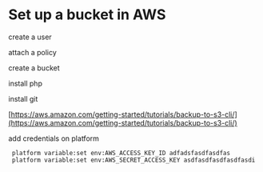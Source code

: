 # Set up a bucket in AWS

create a user

attach a policy

create a bucket

install php

install git

[https://aws.amazon.com/getting-started/tutorials/backup-to-s3-cli/](https://aws.amazon.com/getting-started/tutorials/backup-to-s3-cli/)

add credentials on platform

```
 platform variable:set env:AWS_ACCESS_KEY_ID adfadsfasdfasdfas
 platform variable:set env:AWS_SECRET_ACCESS_KEY asdfasdfasdfasdfasdi
```



